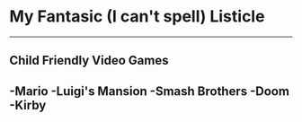 # My Fantasic (I can't spell) Listicle
---
## Child Friendly Video Games
-Mario
-Luigi's Mansion
-Smash Brothers
-Doom
-Kirby
-
